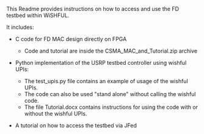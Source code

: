 This Readme provides instructions on how to access and use the FD testbed within WiSHFUL.

It includes:
- C code for FD MAC design directly on FPGA
    - Code and tutorial are inside the CSMA_MAC_and_Tutorial.zip archive

- Python implementation of the USRP testbed controller using wishful UPIs:
    - The test_upis.py file contains an example of usage of the wishful UPIs.
    - The code can also be used "stand alone" without calling the wishful code.
    - The file Tutorial.docx contains instructions for using the code with or without the wishful UPIs.
    
- A tutorial on how to access the testbed via JFed
    

